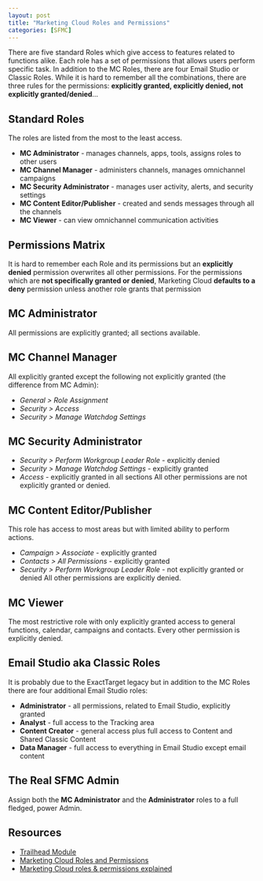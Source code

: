 ```yaml
---
layout: post
title: "Marketing Cloud Roles and Permissions"
categories: [SFMC]
---
```

There are five standard Roles which give access to features related to functions alike. Each role has a set of permissions that allows users perform specific task. In addition to the MC Roles, there are four Email Studio or Classic Roles. While it is hard to remember all the combinations, there are three rules for the permissions: **explicitly granted, explicitly denied, not explicitly granted/denied**&hellip;

## Standard Roles
The roles are listed from the most to the least access.
*   **MC Administrator** - manages channels, apps, tools, assigns roles to other users
*   **MC Channel Manager** - administers channels, manages omnichannel campaigns
*   **MC Security Administrator** - manages user activity, alerts, and security settings
*   **MC Content Editor/Publisher** - created and sends messages through all the channels
*   **MC Viewer** - can view omnichannel communication activities

## Permissions Matrix
It is hard to remember each Role and its permissions but an **explicitly denied** permission overwrites all other permissions. For the permissions which are **not specifically granted or denied**,  Marketing Cloud **defaults to a deny** permission unless another role grants that permission 

## MC Administrator
All permissions are explicitly granted; all sections available.

## MC Channel Manager
All explicitly granted except the following not explicitly granted (the difference from MC Admin):
*   *General > Role Assignment*
*   *Security > Access*
*   *Security > Manage Watchdog Settings*

## MC Security Administrator
*   *Security > Perform Workgroup Leader Role* - explicitly denied 
*   *Security > Manage Watchdog Settings* - explicitly granted
*   *Access* - explicitly granted in all sections
All other permissions are not explicitly granted or denied.

## MC Content Editor/Publisher
This role has access to most areas but with limited ability to perform actions.
*   *Campaign > Associate* - explicitly granted
*   *Contacts > All Permissions* - explicitly granted
*   *Security > Perform Workgroup Leader Role* - not explicitly granted or denied
All other permissions are explicitly denied.

## MC Viewer
The most restrictive role with only explicitly granted access to general functions, calendar, campaigns and contacts. Every other permission is explicitly denied. 

## Email Studio aka Classic Roles
It is probably due to the ExactTarget legacy but in addition to the MC Roles there are four additional Email Studio roles:
*   **Administrator** - all permissions, related to Email Studio, explicitly granted 
*   **Analyst** - full access to the Tracking area
*   **Content Creator** - general access plus full access to Content and Shared Classic Content
*   **Data Manager** - full access to everything in Email Studio except email content

## The Real SFMC Admin
Assign both the **MC Administrator** and the **Administrator** roles to a full fledged, power Admin.

## Resources
*   [Trailhead Module](https://trailhead.salesforce.com/content/learn/modules/marketing-cloud-roles-and-permissions-quick-look)
*   [Marketing Cloud Roles and Permissions](https://help.salesforce.com/s/articleView?id=sf.mc_overview_roles.htm&type=5)
*   [Marketing Cloud roles & permissions explained](https://horizontal.blog/2020/06/09/marketing-cloud-roles-part-1/)